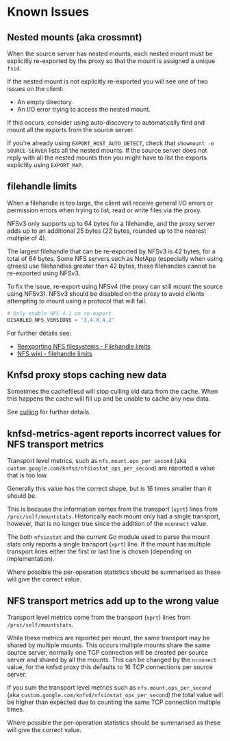 # Known Issues

## Nested mounts (aka crossmnt)

When the source server has nested mounts, each nested mount must be explicitly re-exported by the proxy so that the mount is assigned a unique `fsid`.

If the nested mount is not explicitly re-exported you will see one of two issues on the client:

* An empty directory.
* An I/O error trying to access the nested mount.

If this occurs, consider using auto-discovery to automatically find and mount all the exports from the source server.

If you're already using `EXPORT_HOST_AUTO_DETECT`, check that `showmount -e SOURCE-SERVER` lists all the nested mounts. If the source server does not reply with all the nested mounts then you might have to list the exports explicitly using `EXPORT_MAP`.

## filehandle limits

When a filehandle is too large, the client will receive general I/O errors or permission errors when trying to list, read or write files via the proxy.

NFSv3 only supports up to 64 bytes for a filehandle, and the proxy server adds up to an additional 25 bytes (22 bytes, rounded up to the nearest multiple of 4).

The largest filehandle that can be re-exported by NFSv3 is 42 bytes, for a total of 64 bytes. Some NFS servers such as NetApp (especially when using qtrees) use filehandles greater than 42 bytes, these filehandles cannot be re-exported using NFSv3.

To fix the issue, re-export using NFSv4 (the proxy can still mount the source using NFSv3). NFSv3 should be disabled on the proxy to avoid clients attempting to mount using a protocol that will fail.

```terraform
# Only enable NFS 4.1 on re-export
DISABLED_NFS_VERSIONS = "3,4.0,4.2"
```

For further details see:
* [Reexporting NFS filesystems - Filehandle limits](https://www.kernel.org/doc/html/latest/filesystems/nfs/reexport.html#filehandle-limits)
* [NFS wiki - filehandle limits](https://linux-nfs.org/wiki/index.php/NFS_re-export#filehandle_limits)

## Knfsd proxy stops caching new data

Sometimes the cachefilesd will stop culling old data from the cache. When this happens the cache will fill up and be unable to cache any new data.

See [culling](./culling.md) for further details.

## knfsd-metrics-agent reports incorrect values for NFS transport metrics

Transport level metrics, such as `nfs.mount.ops_per_second` (aka `custom.google.com/knfsd/nfsiostat_ops_per_second`) are reported a value that is too low.

Generally this value has the correct shape, but is 16 times smaller than it should be.

This is because the information comes from the transport (`xprt`) lines from `/proc/self/mountstats`. Historically each mount only had a single transport, however, that is no longer true since the addition of the `nconnect` value.

The both `nfsiostat` and the current Go module used to parse the mount stats only reports a single transport (`xprt`) line. If the mount has multiple transport lines either the first or last line is chosen (depending on implementation).

Where possible the per-operation statistics should be summarised as these will give the correct value.

## NFS transport metrics add up to the wrong value

Transport level metrics come from the transport (`xprt`) lines from `/proc/self/mountstats`.

While these metrics are reported per mount, the same transport may be shared by multiple mounts. This occurs multiple mounts share the same source server, normally one TCP connection will be created per source server and shared by all the mounts. This can be changed by the `nconnect` value, for the knfsd proxy this defaults to 16 TCP connections per source server.

If you sum the transport level metrics such as `nfs.mount.ops_per_second` (aka `custom.google.com/knfsd/nfsiostat_ops_per_second`) the total value will be higher than expected due to counting the same TCP connection multiple times.

Where possible the per-operation statistics should be summarised as these will give the correct value.
